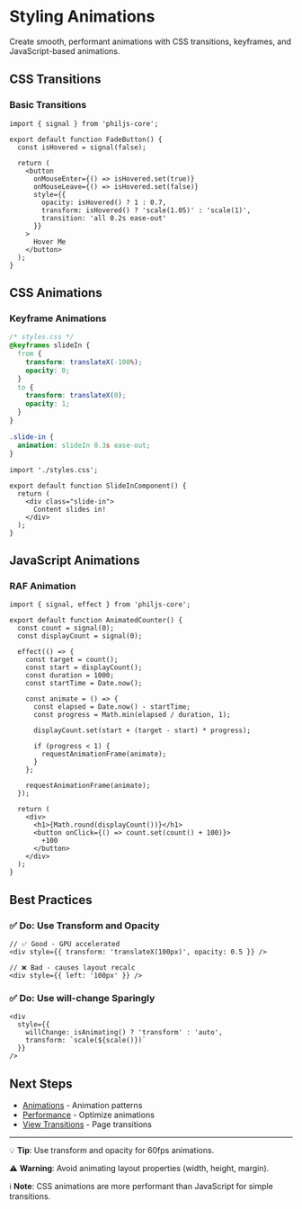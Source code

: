 # Styling Animations

Create smooth, performant animations with CSS transitions, keyframes, and JavaScript-based animations.

## CSS Transitions

### Basic Transitions

```tsx
import { signal } from 'philjs-core';

export default function FadeButton() {
  const isHovered = signal(false);

  return (
    <button
      onMouseEnter={() => isHovered.set(true)}
      onMouseLeave={() => isHovered.set(false)}
      style={{
        opacity: isHovered() ? 1 : 0.7,
        transform: isHovered() ? 'scale(1.05)' : 'scale(1)',
        transition: 'all 0.2s ease-out'
      }}
    >
      Hover Me
    </button>
  );
}
```

## CSS Animations

### Keyframe Animations

```css
/* styles.css */
@keyframes slideIn {
  from {
    transform: translateX(-100%);
    opacity: 0;
  }
  to {
    transform: translateX(0);
    opacity: 1;
  }
}

.slide-in {
  animation: slideIn 0.3s ease-out;
}
```

```tsx
import './styles.css';

export default function SlideInComponent() {
  return (
    <div class="slide-in">
      Content slides in!
    </div>
  );
}
```

## JavaScript Animations

### RAF Animation

```tsx
import { signal, effect } from 'philjs-core';

export default function AnimatedCounter() {
  const count = signal(0);
  const displayCount = signal(0);

  effect(() => {
    const target = count();
    const start = displayCount();
    const duration = 1000;
    const startTime = Date.now();

    const animate = () => {
      const elapsed = Date.now() - startTime;
      const progress = Math.min(elapsed / duration, 1);

      displayCount.set(start + (target - start) * progress);

      if (progress < 1) {
        requestAnimationFrame(animate);
      }
    };

    requestAnimationFrame(animate);
  });

  return (
    <div>
      <h1>{Math.round(displayCount())}</h1>
      <button onClick={() => count.set(count() + 100)}>
        +100
      </button>
    </div>
  );
}
```

## Best Practices

### ✅ Do: Use Transform and Opacity

```tsx
// ✅ Good - GPU accelerated
<div style={{ transform: 'translateX(100px)', opacity: 0.5 }} />

// ❌ Bad - causes layout recalc
<div style={{ left: '100px' }} />
```

### ✅ Do: Use will-change Sparingly

```tsx
<div
  style={{
    willChange: isAnimating() ? 'transform' : 'auto',
    transform: `scale(${scale()})`
  }}
/>
```

## Next Steps

- [Animations](/docs/learn/animations.md) - Animation patterns
- [Performance](/docs/performance/overview.md) - Optimize animations
- [View Transitions](/docs/routing/view-transitions.md) - Page transitions

---

💡 **Tip**: Use transform and opacity for 60fps animations.

⚠️ **Warning**: Avoid animating layout properties (width, height, margin).

ℹ️ **Note**: CSS animations are more performant than JavaScript for simple transitions.
